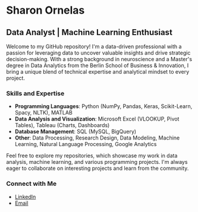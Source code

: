 # Sharon Ornelas

## Data Analyst | Machine Learning Enthusiast

Welcome to my GitHub repository! I'm a data-driven professional with a passion for leveraging data to uncover valuable insights and drive strategic decision-making. With a strong background in neuroscience and a Master's degree in Data Analytics from the Berlin School of Business & Innovation, I bring a unique blend of technical expertise and analytical mindset to every project.

### Skills and Expertise

- **Programming Languages**: Python (NumPy, Pandas, Keras, Scikit-Learn, Spacy, NLTK), MATLAB
- **Data Analysis and Visualization**: Microsoft Excel (VLOOKUP, Pivot Tables), Tableau (Charts, Dashboards)
- **Database Management**: SQL (MySQL, BigQuery)
- **Other**: Data Processing, Research Design, Data Modeling, Machine Learning, Natural Language Processing, Google Analytics

Feel free to explore my repositories, which showcase my work in data analysis, machine learning, and various programming projects. I'm always eager to collaborate on interesting projects and learn from the community.

### Connect with Me

- [LinkedIn](https://www.linkedin.com/in/sharon-ornelas-gonzalez-298517126/)
- [Email](mailto:sharonmf17@gmail.com)
